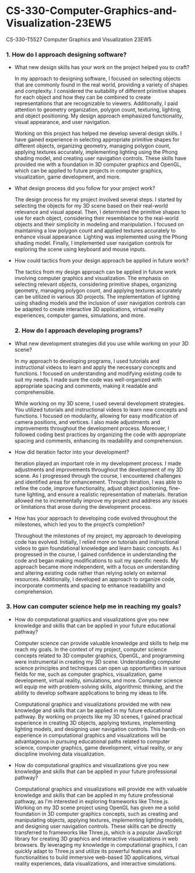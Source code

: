# CS-330-Computer-Graphics-and-Visualization-23EW5
CS-330-T5527 Computer Graphics and Visualization 23EW5


### 1. How do I approach designing software?
- What new design skills has your work on the project helped you to craft?
  
  In my approach to designing software, I focused on selecting objects that are commonly found in the real world, providing a variety of shapes and complexity. I considered the suitability of different primitive shapes for each object and how they can be combined to create representations that are recognizable to viewers. Additionally, I paid attention to geometry organization, polygon count, texturing, lighting, and object positioning. My design approach emphasized functionality, visual appearance, and user navigation.
  
  Working on this project has helped me develop several design skills. I have gained experience in selecting appropriate primitive shapes for different objects, organizing geometry, managing polygon count, applying textures accurately, implementing lighting using the Phong shading model, and creating user navigation controls. These skills have provided me with a foundation in 3D computer graphics and OpenGL, which can be applied to future projects in computer graphics, visualization, game development, and more.
  
- What design process did you follow for your project work?

  The design process for my project involved several steps. I started by selecting the objects for my 3D scene based on their real-world relevance and visual appeal. Then, I determined the primitive shapes to use for each object, considering their resemblance to the real-world objects and their simplicity in modeling and manipulation. I focused on maintaining a low polygon count and applied textures accurately to enhance visual appearance. Lighting was implemented using the Phong shading model. Finally, I implemented user navigation controls for exploring the scene using keyboard and mouse inputs.
  
- How could tactics from your design approach be applied in future work?

  The tactics from my design approach can be applied in future work involving computer graphics and visualization. The emphasis on selecting relevant objects, considering primitive shapes, organizing geometry, managing polygon count, and applying textures accurately can be utilized in various 3D projects. The implementation of lighting using shading models and the inclusion of user navigation controls can be adapted to create interactive 3D applications, virtual reality experiences, computer games, simulations, and more.
  
  ### 2. How do I approach developing programs?
- What new development strategies did you use while working on your 3D scene?

  In my approach to developing programs, I used tutorials and instructional videos to learn and apply the necessary concepts and functions. I focused on understanding and modifying existing code to suit my needs. I made sure the code was well-organized with appropriate spacing and comments, making it readable and comprehensible.
  
  While working on my 3D scene, I used several development strategies. You utilized tutorials and instructional videos to learn new concepts and functions. I focused on modularity, allowing for easy modification of camera positions, and vertices. I also made adjustments and improvements throughout the development process. Moreover, I followed coding best practices by organizing the code with appropriate spacing and comments, enhancing its readability and comprehension.
  
- How did iteration factor into your development?

  Iteration played an important role in my development process. I made adjustments and improvements throughout the development of my 3D scene. As I progressed through the course, I  encountered challenges and identified areas for enhancement. Through iteration, I was able to refine the code, improve functionality, adjust object positioning, fine-tune lighting, and ensure a realistic representation of materials. Iteration allowed me to incrementally improve my project and address any issues or limitations that arose during the development process.
  
- How has your approach to developing code evolved throughout the milestones, which led you to the project’s completion?

  Throughout the milestones of my project, my approach to developing code has evolved. Initially, I relied more on tutorials and instructional videos to gain foundational knowledge and learn basic concepts. As I progressed in the course, I gained confidence in understanding the code and began making modifications to suit my specific needs. My approach became more independent, with a focus on understanding and altering existing code rather than relying solely on external resources. Additionally, I developed an approach to organize code, incorporate comments and spacing to enhance readability and comprehension.
  
### 3. How can computer science help me in reaching my goals?
- How do computational graphics and visualizations give you new knowledge and skills that can be applied in your future educational pathway?

  Computer science can provide valuable knowledge and skills to help me reach my goals. In the context of my project, computer science concepts related to 3D computer graphics, OpenGL, and programming were instrumental in creating my 3D scene. Understanding computer science principles and techniques can open up opportunities in various fields for me, such as computer graphics, visualization, game development, virtual reality, simulations, and more. Computer science will equip me with problem-solving skills, algorithmic thinking, and the ability to develop software applications to bring my ideas to life.

  Computational graphics and visualizations provided me with new knowledge and skills that can be applied in my future educational pathway. By working on projects like my 3D scenes, I gained practical experience in creating 3D objects, applying textures, implementing lighting models, and designing user navigation controls. This hands-on experience in computational graphics and visualizations will be advantageous in pursuing educational paths related to computer science, computer graphics, game development, virtual reality, or any discipline involving data visualization.

- How do computational graphics and visualizations give you new knowledge and skills that can be applied in your future professional pathway?

  Computational graphics and visualizations will provide me with valuable knowledge and skills that can be applied in my future professional pathway, as I'm interested in exploring frameworks like Three.js. Working on my 3D scene project using OpenGL has given me a solid foundation in 3D computer graphics concepts, such as creating and manipulating objects, applying textures, implementing lighting models, and designing user navigation controls. These skills can be directly transferred to frameworks like Three.js, which is a popular JavaScript library for creating 3D graphics and interactive visualizations in web browsers. By leveraging my knowledge in computational graphics, I can quickly adapt to Three.js and utilize its powerful features and functionalities to build immersive web-based 3D applications, virtual reality experiences, data visualizations, and interactive simulations. 
